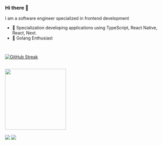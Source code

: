 ### Hi there 👋 

I am a software engineer specialized in frontend development

- 🥰 Specialization developing applications using TypeScript, React Native, React, Next.
- 🥳 Golang Enthusiast

</br>

[![GitHub Streak](https://streak-stats.demolab.com?user=enzoodev&theme=blood-dark&hide_border=true&card_width=500&fire=EB5454&dates=EBC4C4)](https://git.io/streak-stats)

</br>

<div width="100%">
  <img height="200em" src="https://github-readme-stats.vercel.app/api/top-langs/?username=enzoodev&layout=compact&langs_count=7&theme=github_dark"/>
</div>

</br>

<div> 
    <a href="https://www.linkedin.com/in/enzo-developer/" target="_blank"><img src="https://img.shields.io/badge/-LinkedIn-%230077B5?style=for-the-badge&logo=linkedin&logoColor=white" target="_blank"></a> 
    <a href = "mailto:enzodm.dev@gmail.com"><img src="https://img.shields.io/badge/-Gmail-%23333?style=for-the-badge&logo=gmail&logoColor=white" target="_blank"></a>
</div>  

